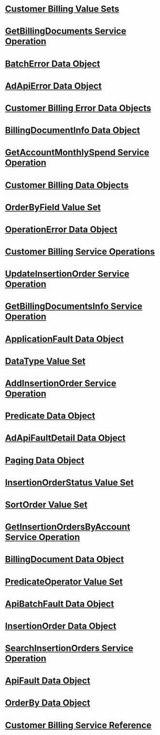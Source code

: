 # [Customer Billing Value Sets](customer-billing-value-sets.md)
# [GetBillingDocuments Service Operation](getbillingdocuments-service-operation.md)
# [BatchError Data Object](batcherror-data-object.md)
# [AdApiError Data Object](adapierror-data-object.md)
# [Customer Billing Error Data Objects](customer-billing-error-data-objects.md)
# [BillingDocumentInfo Data Object](billingdocumentinfo-data-object.md)
# [GetAccountMonthlySpend Service Operation](getaccountmonthlyspend-service-operation.md)
# [Customer Billing Data Objects](customer-billing-data-objects.md)
# [OrderByField Value Set](orderbyfield-value-set.md)
# [OperationError Data Object](operationerror-data-object.md)
# [Customer Billing Service Operations](customer-billing-service-operations.md)
# [UpdateInsertionOrder Service Operation](updateinsertionorder-service-operation.md)
# [GetBillingDocumentsInfo Service Operation](getbillingdocumentsinfo-service-operation.md)
# [ApplicationFault Data Object](applicationfault-data-object.md)
# [DataType Value Set](datatype-value-set.md)
# [AddInsertionOrder Service Operation](addinsertionorder-service-operation.md)
# [Predicate Data Object](predicate-data-object.md)
# [AdApiFaultDetail Data Object](adapifaultdetail-data-object.md)
# [Paging Data Object](paging-data-object.md)
# [InsertionOrderStatus Value Set](insertionorderstatus-value-set.md)
# [SortOrder Value Set](sortorder-value-set.md)
# [GetInsertionOrdersByAccount Service Operation](getinsertionordersbyaccount-service-operation.md)
# [BillingDocument Data Object](billingdocument-data-object.md)
# [PredicateOperator Value Set](predicateoperator-value-set.md)
# [ApiBatchFault Data Object](apibatchfault-data-object.md)
# [InsertionOrder Data Object](insertionorder-data-object.md)
# [SearchInsertionOrders Service Operation](searchinsertionorders-service-operation.md)
# [ApiFault Data Object](apifault-data-object.md)
# [OrderBy Data Object](orderby-data-object.md)
# [Customer Billing Service Reference](customer-billing-service-reference.md)
